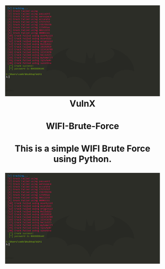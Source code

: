 <h1 align="center">
  <br>
  <a href="https://github.com/BrahimJarrar/"><img src="screenshot/screen.PNG" alt="VulnX"></a>
  <br>
  VulnX
  <br>
</h1>

<center>
 
 <h1>WIFI-Brute-Force<h1>

 **This is a simple WIFI Brute Force using Python.**

 ![ScreenShot](screenshot/screen.PNG)

</center>

